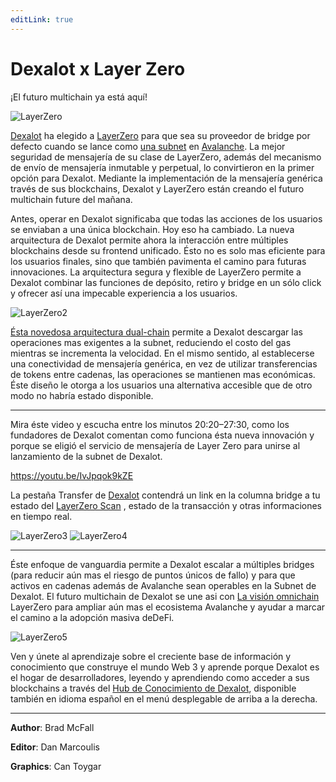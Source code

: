```yaml
---
editLink: true
---
```


# Dexalot x Layer Zero

¡El futuro multichain ya está aquí!

![LayerZero](/images/layerzero/LayerZero.png)

[Dexalot](https://dexalot.com/) ha elegido a [LayerZero](https://layerzero.network/) para que sea su proveedor de bridge por defecto cuando se lance como [una subnet](https://www.avax.network/subnets) en [Avalanche](https://www.avalabs.org/). La mejor seguridad de mensajería de su clase de LayerZero, además del mecanismo de envío de mensajería inmutable y perpetual, lo convirtieron en la primer opción para Dexalot. Mediante la implementación de la mensajería genérica través de sus blockchains, Dexalot y LayerZero están creando el futuro multichain future del mañana.

Antes, operar en Dexalot significaba que todas las acciones de los usuarios se enviaban a una única blockchain. Hoy eso ha cambiado. La nueva arquitectura de Dexalot permite ahora la interacción entre múltiples blockchains desde su frontend unificado. Ésto no es solo mas eficiente para los usuarios finales, sino que también pavimenta el camino para futuras innovaciones. La arquitectura segura y flexible de LayerZero permite a Dexalot combinar las funciones de depósito, retiro y bridge en un sólo click y ofrecer así una impecable experiencia a los usuarios.

![LayerZero2](/images/layerzero/LayerZero2.png)

[Ésta novedosa arquitectura dual-chain](https://medium.com/dexalot/the-dexalot-subnet-96b2a05cb435) permite a Dexalot descargar las operaciones mas exigentes a la subnet, reduciendo el costo del gas mientras se incrementa la velocidad. En el mismo sentido, al establecerse una conectividad de mensajería genérica, en vez de utilizar transferencias de tokens entre cadenas, las operaciones se mantienen mas económicas. Éste diseño le otorga a los usuarios una alternativa accesible que de otro modo no habría estado disponible.

---
Mira éste video y escucha entre los minutos 20:20–27:30, como los fundadores de Dexalot comentan como funciona ésta nueva innovación y porque se eligió el servicio de mensajería de Layer Zero para unirse al lanzamiento de la subnet de Dexalot.

<https://youtu.be/IvJpqok9kZE>

La pestaña Transfer de [Dexalot](https://dexalot.com/) contendrá un link en la columna bridge a tu estado del [LayerZero Scan](https://layerzeroscan.com/) , estado de la transacción y otras informaciones en tiempo real.

![LayerZero3](/images/layerzero/LayerZero3.png)
![LayerZero4](/images/layerzero/LayerZero4.png)

---

Éste enfoque de vanguardia permite a Dexalot escalar a múltiples bridges (para reducir aún mas el riesgo de puntos únicos de fallo) y para que activos en cadenas además de Avalanche sean operables en la Subnet de Dexalot. El futuro multichain de Dexalot se une asi con [La visión omnichain](https://medium.com/layerzero-official/layerzero-integrates-chainlink-oracles-expanding-decentralization-of-the-omnichain-communication-2d9963678483) LayerZero para ampliar aún mas el ecosistema Avalanche y ayudar a marcar el camino a la adopción masiva deDeFi.

![LayerZero5](/images/layerzero/LayerZero5.png)

Ven y únete al aprendizaje sobre el creciente base de información y conocimiento que construye el mundo Web 3 y aprende porque Dexalot es el hogar de desarrolladores, leyendo y aprendiendo como acceder a sus blockchains a través del [Hub de Conocimiento de Dexalot](https://docs.dexalot.com/es/), disponible también en idioma español en el menú desplegable de arriba a la derecha.

---
**Author**: Brad McFall

**Editor**: Dan Marcoulis

**Graphics**: Can Toygar
